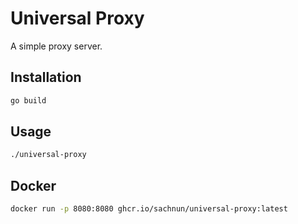 # Universal Proxy

A simple proxy server.

## Installation

```bash
go build
```

## Usage

```bash
./universal-proxy
```

## Docker

```bash
docker run -p 8080:8080 ghcr.io/sachnun/universal-proxy:latest
```

